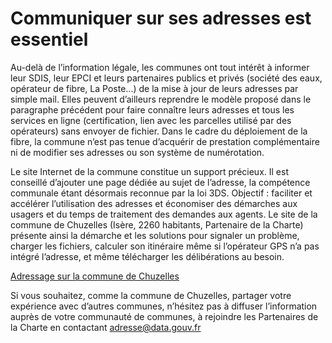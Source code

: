 # Communiquer sur ses adresses est essentiel

Au-delà de l’information légale, les communes ont tout intérêt à informer leur SDIS, leur EPCI et leurs partenaires publics et privés (société des eaux, opérateur de fibre, La Poste...) de la mise à jour de leurs adresses par simple mail. Elles peuvent d’ailleurs reprendre le modèle proposé dans le paragraphe précédent pour faire connaître leurs adresses et tous les services en ligne (certification, lien avec les parcelles utilisé par des opérateurs) sans envoyer de fichier. Dans le cadre du déploiement de la fibre, la commune n’est pas tenue d’acquérir de prestation complémentaire ni de modifier ses adresses ou son système de numérotation.

Le site Internet de la commune constitue un support précieux. Il est conseillé d’ajouter une page dédiée au sujet de l’adresse, la compétence communale étant désormais reconnue par la loi 3DS. Objectif : faciliter et accélérer l’utilisation des adresses et économiser des démarches aux usagers et du temps de traitement des demandes aux agents. Le site de la commune de Chuzelles (Isère, 2260 habitants, Partenaire de la Charte) présente ainsi la démarche et les solutions pour signaler un problème, charger les fichiers, calculer son itinéraire même si l’opérateur GPS n’a pas intégré l’adresse, et même télécharger les délibérations au besoin.

<a href="https://chuzelles.fr/cadre-de-vie/urbanisme/adressage">Adressage sur la commune de Chuzelles</a>

Si vous souhaitez, comme la commune de Chuzelles, partager votre expérience avec d’autres communes, n’hésitez pas à diffuser l’information auprès de votre communauté de communes, à rejoindre les Partenaires de la Charte en contactant adresse@data.gouv.fr
